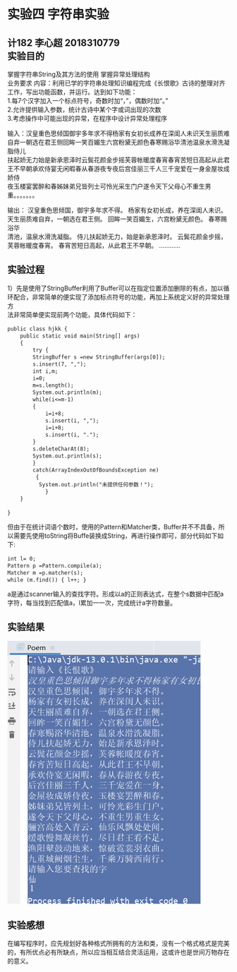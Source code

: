 实验四 字符串实验 
======

计182 李心超 2018310779<br>
实验目的
-------
掌握字符串String及其方法的使用 掌握异常处理结构<br>
 业务要求 内容：利用已学的字符串处理知识编程完成《长恨歌》古诗的整理对齐工作，写出功能函数，并运行。达到如下功能：<br>
1.每7个汉字加入一个标点符号，奇数时加“，”，偶数时加“。” <br>
2.允许提供输入参数，统计古诗中某个字或词出现的次数 <br>
3.考虑操作中可能出现的异常，在程序中设计异常处理程序<br>

输入：汉皇重色思倾国御宇多年求不得杨家有女初长成养在深闺人未识天生丽质难自弃一朝选在君王侧回眸一笑百媚生六宫粉黛无颜色春寒赐浴华清池温泉水滑洗凝脂侍儿<br>扶起娇无力始是新承恩泽时云鬓花颜金步摇芙蓉帐暖度春宵春宵苦短日高起从此君王不早朝承欢侍宴无闲暇春从春游夜专夜后宫佳丽三千人三千宠爱在一身金屋妆成娇侍<br>夜玉楼宴罢醉和春姊妹弟兄皆列士可怜光采生门户遂令天下父母心不重生男重。。。。。。。<br>

输出： 汉皇重色思倾国，御宇多年求不得。 杨家有女初长成，养在深闺人未识。 天生丽质难自弃，一朝选在君王侧。 回眸一笑百媚生，六宫粉黛无颜色。 春寒赐浴华<br>清池，温泉水滑洗凝脂。 侍儿扶起娇无力，始是新承恩泽时。 云鬓花颜金步摇，芙蓉帐暖度春宵。 春宵苦短日高起，从此君王不早朝。 …………<br>

 实验过程 
 ------
 
 1）先是使用了StringBuffer利用了Buffer可以在指定位置添加删除的有点，加以循环配合，非常简单的便实现了添加标点符号的功能，再加上系统定义好的异常处理方<br>法非常简单便实现前两个功能，具体代码如下：<br>
```
public class hjkk {
	public static void main(String[] args)
	{
		try {
		StringBuffer s =new StringBuffer(args[0]);
		s.insert(7, ",");
		int i,m;
		i=0;
		m=s.length();
		System.out.println(m);		
		while(i<=m-1)
		{
			i=i+8;
			s.insert(i, ",");
			i=i+8;
			s.insert(i, ".");
		}
		s.deleteCharAt(8);
		System.out.println(s);
		}
		catch(ArrayIndexOutOfBoundsException ne)
	     {
	      System.out.println("未提供任何参数！");
	        }
	}

}
```
但由于在统计词语个数时，使用的Pattern和Matcher类，Buffer并不不具备，所以需要先使用toString将Buffe装换成String，再进行操作即可，部分代码如下如下:<br>
```
int l= 0; 
Pattern p =Pattern.compile(a); 
Matcher m =p.matcher(s); 
while (m.find()) { l++; } 
```
a是通过scanner输入的查找字符。形成以a的正则表达式，在整个s数据中匹配a字符，每当找到匹配值a，l累加一一次，完成统计a字符数量。 <br>
 
实验结果
 -----
![](https://github.com/Eden-Big/Leeee/blob/master/2.PNG)

实验感想
 -------
 在编写程序时，应先规划好各种格式所拥有的方法和类，没有一个格式格式是完美的，有所优点必有所缺点，所以应当相互结合灵活运用，这或许也是世间万物存在的意义。<br>
